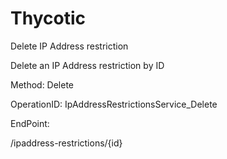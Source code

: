 #     Thycotic


Delete IP Address restriction

Delete an IP Address restriction by ID

Method: Delete

OperationID: IpAddressRestrictionsService_Delete

EndPoint:

/ipaddress-restrictions/{id}

